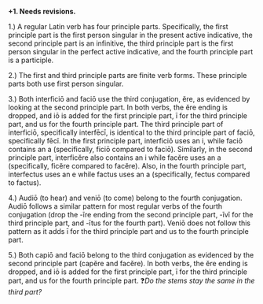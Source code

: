 **+1. Needs revisions.**

1.) A regular Latin verb has four principle parts. Specifically, the first principle part is the first person singular in the present active indicative, the second principle part is an infinitive, the third principle part is the first person singular in the perfect active indicative, and the fourth principle part is a participle.

2.) The first and third principle parts are finite verb forms. These principle parts both use first person singular.

3.) Both interficiō and faciō use the third conjugation, ĕre, as evidenced by looking at the second principle part. In both verbs, the ĕre ending is dropped, and iō is added for the first principle part, ī for the third principle part, and us for the fourth principle part. The third principle part of interficiō, specifically interfēcī, is identical to the third principle part of faciō, specifically fēcī. In the first principle part, interficiō uses an i, while faciō contains an a (specifically, ficiō compared to faciō). Similarly, in the second principle part, interficĕre also contains an i while facĕre uses an a (specifically, ficĕre compared to facĕre). Also, in the fourth principle part, interfectus uses an e while factus uses an a (specifically, fectus compared to factus).

4.) Audiō (to hear) and veniō (to come) belong to the fourth conjugation. Audiō follows a similar pattern for most regular verbs of the fourth conjugation (drop the -īre ending from the second principle part, -īvī for the third principle part, and -ītus for the fourth part). Veniō does not follow this pattern as it adds ī for the third principle part and us to the fourth principle part.

5.) Both capiō and faciō belong to the third conjugation as evidenced by the second principle part (capĕre and facĕre). In both verbs, the ĕre ending is dropped, and iō is added for the first principle part, ī for the third principle part, and us for the fourth principle part.  ❓*Do the stems stay the same in the third part?*
